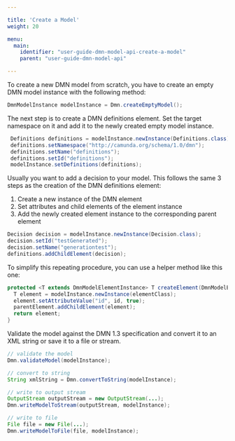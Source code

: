 ```yaml
---

title: 'Create a Model'
weight: 20

menu:
  main:
    identifier: "user-guide-dmn-model-api-create-a-model"
    parent: "user-guide-dmn-model-api"

---
```



To create a new DMN model from scratch, you have to create an empty DMN model instance with the following method:

```java
DmnModelInstance modelInstance = Dmn.createEmptyModel();
```

The next step is to create a DMN definitions element. Set the target namespace on it and add it
to the newly created empty model instance.

```java
 Definitions definitions = modelInstance.newInstance(Definitions.class);
 definitions.setNamespace("http://camunda.org/schema/1.0/dmn");
 definitions.setName("definitions");
 definitions.setId("definitions");
 modelInstance.setDefinitions(definitions);
```

Usually you want to add a decision to your model. This follows
the same 3 steps as the creation of the DMN definitions element:

1. Create a new instance of the DMN element
2. Set attributes and child elements of the element instance
3. Add the newly created element instance to the corresponding parent element

```java
Decision decision = modelInstance.newInstance(Decision.class);
decision.setId("testGenerated");
decision.setName("generationtest");
definitions.addChildElement(decision);
```

To simplify this repeating procedure, you can use a helper method like this one:

```java
protected <T extends DmnModelElementInstance> T createElement(DmnModelElementInstance parentElement, String id, Class<T> elementClass) {
  T element = modelInstance.newInstance(elementClass);
  element.setAttributeValue("id", id, true);
  parentElement.addChildElement(element);
  return element;
}
```

Validate the model against the DMN 1.3 specification and convert it to
an XML string or save it to a file or stream.

```java
// validate the model
Dmn.validateModel(modelInstance);

// convert to string
String xmlString = Dmn.convertToString(modelInstance);

// write to output stream
OutputStream outputStream = new OutputStream(...);
Dmn.writeModelToStream(outputStream, modelInstance);

// write to file
File file = new File(...);
Dmn.writeModelToFile(file, modelInstance);
```
